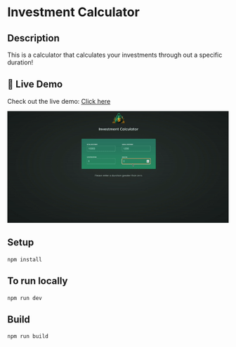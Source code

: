 # Investment Calculator

## Description
This is a calculator that calculates your investments through out a specific duration!

## 🔗 Live Demo

Check out the live demo: [Click here](https://snazzy-concha-4d9c28.netlify.app/)

![](calculator.gif)

## Setup
```
npm install
```

## To run locally
```
npm run dev
```

## Build
```
npm run build
```
